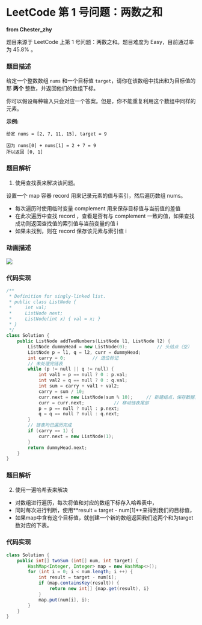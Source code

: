 # LeetCode 第 1 号问题：两数之和

**from Chester_zhy**

题目来源于 LeetCode 上第 1 号问题：两数之和。题目难度为 Easy，目前通过率为 45.8% 。

### 题目描述

给定一个整数数组 `nums` 和一个目标值 `target`，请你在该数组中找出和为目标值的那 **两个** 整数，并返回他们的数组下标。

你可以假设每种输入只会对应一个答案。但是，你不能重复利用这个数组中同样的元素。

**示例:**

```
给定 nums = [2, 7, 11, 15], target = 9

因为 nums[0] + nums[1] = 2 + 7 = 9
所以返回 [0, 1]
```

### 题目解析

1. 使用查找表来解决该问题。

设置一个 map 容器 record 用来记录元素的值与索引，然后遍历数组 nums。

* 每次遍历时使用临时变量 complement 用来保存目标值与当前值的差值
* 在此次遍历中查找 record ，查看是否有与 complement 一致的值，如果查找成功则返回查找值的索引值与当前变量的值 i
* 如果未找到，则在 record 保存该元素与索引值 i

### 动画描述

![](https://blog-1257126549.cos.ap-guangzhou.myqcloud.com/blog/mol6g.gif)

### 代码实现

```cpp
/**
 * Definition for singly-linked list.
 * public class ListNode {
 *     int val;
 *     ListNode next;
 *     ListNode(int x) { val = x; }
 * }
 */
class Solution {
    public ListNode addTwoNumbers(ListNode l1, ListNode l2) {
        ListNode dummyHead = new ListNode(0);           // 头结点（空）
        ListNode p = l1, q = l2, curr = dummyHead;
        int carry = 0;          // 进位标记
        // 未处理完链表
        while (p != null || q != null) {
            int val1 = p == null ? 0 : p.val;
            int val2 = q == null ? 0 : q.val;
            int sum = carry + val1 + val2;
            carry = sum / 10;
            curr.next = new ListNode(sum % 10);     // 新建结点，保存数据，连接链表
            curr = curr.next;           // 移动链表尾部
            p = p == null ? null : p.next;
            q = q == null ? null : q.next;
        }
        // 链表均已遍历完成
        if (carry == 1) {
            curr.next = new ListNode(1);
        }
        return dummyHead.next;
    }
}

```

### 题目解析

2. 使用一遍哈希表来解决

* 对数组进行遍历，每次将值和对应的数组下标存入哈希表中，
* 同时每次进行判断，使用**result = target - num[1]**来得到我们的目标值，
* 如果map中含有这个目标值，就创建一个新的数组返回我们这两个和为target数对应的下表。

### 代码实现

```java
class Solution {
    public int[] twoSum (int[] num, int target) {
        HashMap<Integer, Integer> map = new HashMap<>();
        for (int i = 0; i < num.length; i ++) {
            int result = target - num[i];
            if (map.containsKey(result)) {
                return new int[] {map.get(result), i}
            }
            map.put(num[i], i);
        }
    }
}
```